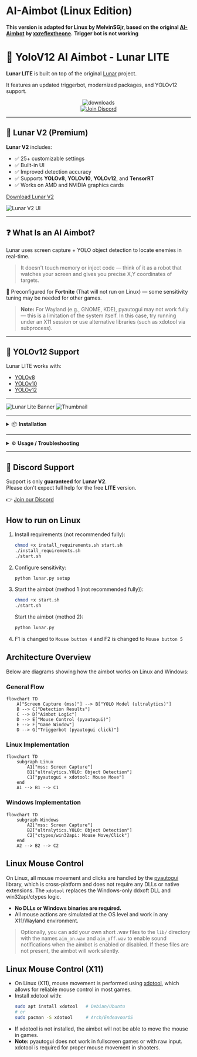 # AI-Aimbot (Linux Edition)

**This version is adapted for Linux by MelvinSGjr, based on the original [AI-Aimbot](https://github.com/xxreflextheone/AI-Aimbot) by [xxreflextheone](https://github.com/xxreflextheone).**
**Trigger bot is not working**

# 🧠 YoloV12 AI Aimbot - Lunar LITE

**Lunar LITE** is built on top of the original [Lunar](https://github.com/zeyad-mansour/lunar) project.

It features an updated triggerbot, modernized packages, and YOLOv12 support.

<div align="center">

<img src="https://ucarecdn.com/a90b3848-a54f-42ff-beab-6c07b5693a73/downloads.svg" alt="downloads" /><br>
<a href="https://discord.gg/aiaimbot">
  <img src="https://ucarecdn.com/50ea9c7c-7384-45bf-b8ee-1f8826b71bdd/lunar1.svg" alt="Join Discord" />
</a>

</div>

---

## 🚀 Lunar V2 (Premium)

**Lunar V2** includes:

- ✅ 25+ customizable settings  
- ✅ Built-in UI  
- ✅ Improved detection accuracy  
- ✅ Supports **YOLOv8**, **YOLOv10**, **YOLOv12**, and **TensorRT**  
- ✅ Works on AMD and NVIDIA graphics cards

[Download Lunar V2](https://gannonr.com/lunar)

![Lunar V2 UI](https://github.com/user-attachments/assets/173ace44-2a46-45a3-aeba-5c2ce9c9e7b4)

---

## ❓ What Is an AI Aimbot?

Lunar uses screen capture + YOLO object detection to locate enemies in real-time.

> It doesn't touch memory or inject code — think of it as a robot that watches your screen and gives you precise X,Y coordinates of targets.

🎯 Preconfigured for **Fortnite** (That will not run on Linux) — some sensitivity tuning may be needed for other games.

> **Note:** For Wayland (e.g., GNOME, KDE), pyautogui may not work fully — this is a limitation of the system itself. In this case, try running under an X11 session or use alternative libraries (such as xdotool via subprocess).

---

## 🔧 YOLOv12 Support

Lunar LITE works with:
- [YOLOv8](https://github.com/ultralytics/ultralytics)
- [YOLOv10](https://github.com/ultralytics/ultralytics)
- [YOLOv12](https://github.com/ultralytics/ultralytics)

---

![Lunar Lite Banner](https://github.com/user-attachments/assets/05864acf-cdd1-484f-be79-fa4a9643e8c2)
![Thumbnail](https://github.com/user-attachments/assets/afa30dd2-8168-4c64-999e-bedb0bef4dec)

---

<details>
<summary>📦 <strong>Installation</strong></summary>

1. Install [Python 3.10.5](https://www.python.org/downloads/release/python-3105/)
2. Install **CUDA Toolkit** 11.8, 12.4, or 12.6 (**12.6 recommended**)
3. Navigate to the root folder and run:
    ```
    install_requirements.bat
    ```
4. Launch with:
    ```
    start.bat
    ```

</details>

---

<details>
<summary>⚙️ <strong>Usage / Troubleshooting</strong></summary>

### If you get `CUDA IS UNAVAILABLE` error:
1. Make sure your installed CUDA version matches.
2. Visit [pytorch.org](https://pytorch.org/get-started/locally/) and install the right build.

Command for CUDA 12.6:
```
pip3 install torch torchvision torchaudio --index-url https://download.pytorch.org/whl/cu126
```

---

### If the console closes instantly:
```
python lunar.py
```

---

### To configure sensitivity:
```
python lunar.py setup
```

---

### To collect training images:
```
python lunar.py collect_data
```

</details>

---

## 💬 Discord Support

Support is only **guaranteed** for **Lunar V2**.  
Please don't expect full help for the free **LITE** version.

👉 [Join our Discord](https://discord.gg/aiaimbot)

## How to run on Linux

1. Install requirements (not recommended fully):
   ```sh
   chmod +x install_requirements.sh start.sh
   ./install_requirements.sh
   ./start.sh
   ```
2. Configure sensitivity:
   ```sh
   python lunar.py setup
   ```

2. Start the aimbot (method 1 (not recommended fully)):
   ```sh
   chmod +x start.sh
   ./start.sh
   ```
   Start the aimbot (method 2):
   ```sh
   python lunar.py
   ```
3. F1 is changed to `Mouse button 4` and F2 is changed to `Mouse button 5`

## Architecture Overview

Below are diagrams showing how the aimbot works on Linux and Windows:

### General Flow

```mermaid
flowchart TD
    A["Screen Capture (mss)"] --> B["YOLO Model (ultralytics)"]
    B --> C["Detection Results"]
    C --> D["Aimbot Logic"]
    D --> E["Mouse Control (pyautogui)"]
    E --> F["Game Window"]
    D --> G["Triggerbot (pyautogui click)"]
```

### Linux Implementation

```mermaid
flowchart TD
    subgraph Linux
        A1["mss: Screen Capture"]
        B1["ultralytics.YOLO: Object Detection"]
        C1["pyautogui + xdotool: Mouse Move"]
    end
    A1 --> B1 --> C1
```

### Windows Implementation

```mermaid
flowchart TD
    subgraph Windows
        A2["mss: Screen Capture"]
        B2["ultralytics.YOLO: Object Detection"]
        C2["ctypes/win32api: Mouse Move/Click"]
    end
    A2 --> B2 --> C2
```

## Linux Mouse Control

On Linux, all mouse movement and clicks are handled by the [pyautogui](https://pyautogui.readthedocs.io/en/latest/) library, which is cross-platform and does not require any DLLs or native extensions. The `xdotool` replaces the Windows-only ddxoft DLL and win32api/ctypes logic.

- **No DLLs or Windows binaries are required.**
- All mouse actions are simulated at the OS level and work in any X11/Wayland environment.

> Optionally, you can add your own short .wav files to the `lib/` directory with the names `aim_on.wav` and `aim_off.wav` to enable sound notifications when the aimbot is enabled or disabled. If these files are not present, the aimbot will work silently.

## Linux Mouse Control (X11)

- On Linux (X11), mouse movement is performed using [xdotool](https://github.com/jordansissel/xdotool), which allows for reliable mouse control in most games.
- Install xdotool with:
  ```sh
  sudo apt install xdotool   # Debian/Ubuntu
  # or
  sudo pacman -S xdotool     # Arch/EndeavourOS
  ```
- If xdotool is not installed, the aimbot will not be able to move the mouse in games.
- **Note:** pyautogui does not work in fullscreen games or with raw input. xdotool is required for proper mouse movement in shooters.
